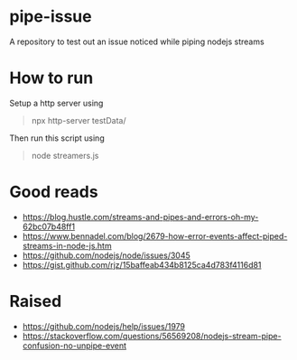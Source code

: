# pipe-issue
A repository to test out an issue noticed while piping nodejs streams

# How to run
Setup a http server using
> npx http-server testData/

Then run this script using
> node streamers.js

# Good reads

 * https://blog.hustle.com/streams-and-pipes-and-errors-oh-my-62bc07b48ff1
 * https://www.bennadel.com/blog/2679-how-error-events-affect-piped-streams-in-node-js.htm
 * https://github.com/nodejs/node/issues/3045
 * https://gist.github.com/rjz/15baffeab434b8125ca4d783f4116d81

# Raised

 * https://github.com/nodejs/help/issues/1979
 * https://stackoverflow.com/questions/56569208/nodejs-stream-pipe-confusion-no-unpipe-event